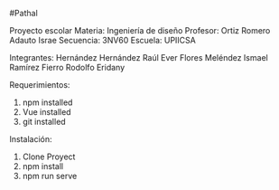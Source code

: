 #Pathal

Proyecto escolar 
Materia: Ingeniería de diseño 
Profesor: Ortiz Romero Adauto Israe 
Secuencia: 3NV60 
Escuela: UPIICSA

Integrantes: 
   Hernández Hernández Raúl Ever 
   Flores Meléndez Ismael 
   Ramírez Fierro Rodolfo Eridany

Requerimientos:

   1. npm installed
   2. Vue installed
   3. git installed

Instalación:

   1. Clone Proyect
   2. npm install
   3. npm run serve
